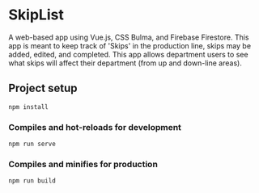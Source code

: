 # SkipList 
A web-based app using Vue.js, CSS Bulma, and Firebase Firestore. 
This app is meant to keep track of 'Skips' in the production line, 
skips may be added, edited, and completed. This app allows department users to 
see what skips will affect their department (from up and down-line areas).

## Project setup
```
npm install
```

### Compiles and hot-reloads for development
```
npm run serve
```

### Compiles and minifies for production
```
npm run build
```